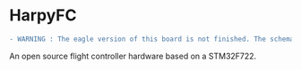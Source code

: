 # HarpyFC
```diff
- WARNING : The eagle version of this board is not finished. The schematic is OK but not the PCB. Use the Kicad version instead.
```
An open source flight controller hardware based on a STM32F722.
